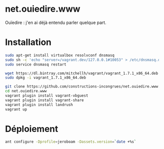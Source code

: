 net.ouiedire.www
================

Ouïedire : j'en ai déjà entendu parler quelque part.

Installation
============

```bash
sudo apt-get install virtualbox resolvconf dnsmasq
sudo sh -c 'echo "server=/vagrant.dev/127.0.0.1#10053" > /etc/dnsmasq.d/vagrant-landrush'
sudo service dnsmasq restart

wget https://dl.bintray.com/mitchellh/vagrant/vagrant_1.7.1_x86_64.deb
sudo dpkg -i vagrant_1.7.1_x86_64.deb

git clone https://github.com/constructions-incongrues/net.ouiedire.www.git
cd net.ouiedire.www
vagrant plugin install vagrant-vbguest
vagrant plugin install vagrant-share
vagrant plugin install landrush
vagrant up
```

Déploiement
===========
```bash
ant configure -Dprofile=jeroboam -Dassets.version=`date +%s`
```
